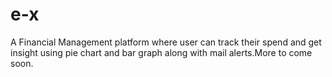 # e-x
A Financial Management platform where user can track their spend and get insight using pie chart and bar graph along with mail alerts.More to come soon.
